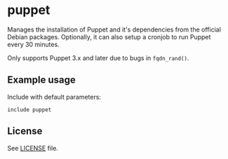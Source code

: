 # puppet

Manages the installation of Puppet and it's dependencies from the official
Debian packages. Optionally, it can also setup a cronjob to run Puppet every
30 minutes.

Only supports Puppet 3.x and later due to bugs in `fqdn_rand()`.

## Example usage

Include with default parameters:
```
include puppet
```

## License

See [LICENSE](LICENSE) file.
